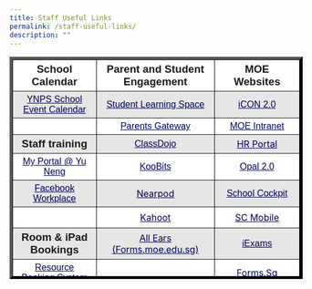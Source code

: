 ```yaml
---
title: Staff Useful Links
permalink: /staff-useful-links/
description: ""
---
```


<table border="5" width="828" style="box-sizing: inherit; border-collapse: collapse; border-spacing: 0px; max-width: 100%; height: 380px; border-color: rgb(10, 9, 9); width: 867.995px;"><tbody style="box-sizing: inherit;"><tr style="box-sizing: inherit; background: rgb(255, 255, 255); height: 28px;"><td style="box-sizing: inherit; padding: 5px 10px; width: 267.188px; height: 28px; text-align: center;"><span style="box-sizing: inherit; font-family: arial, helvetica, sans-serif;"><strong style="box-sizing: inherit; font-weight: bold;"><span style="box-sizing: inherit; font-size: 14pt;">School Calendar</span></strong></span></td><td style="box-sizing: inherit; padding: 5px 10px; width: 305.573px; height: 28px; text-align: center;"><span style="box-sizing: inherit; font-family: arial, helvetica, sans-serif; font-size: 14pt;"><strong style="box-sizing: inherit; font-weight: bold;">Parent and Student Engagement</strong></span></td><td style="box-sizing: inherit; padding: 5px 10px; width: 290.234px; height: 28px; text-align: center;"><span style="box-sizing: inherit; font-family: arial, helvetica, sans-serif; font-size: 14pt;"><strong style="box-sizing: inherit; font-weight: bold;">MOE Websites</strong></span></td></tr><tr style="box-sizing: inherit; background: rgb(230, 230, 230); height: 28px;"><td style="box-sizing: inherit; padding: 5px 10px; width: 267.188px; height: 28px; text-align: center;"><span style="box-sizing: inherit; font-family: arial, helvetica, sans-serif;"><a href="https://calendar.google.com/calendar/r?cid=dTVlZzR1NDdvN3IyM3Y4NjVoY3ZpdWpwaDRAZ3JvdXAuY2FsZW5kYXIuZ29vZ2xlLmNvbQ" target="_blank" rel="noopener noreferrer" style="box-sizing: inherit; background-color: transparent; transition: all 0.25s ease-in-out 0s; text-decoration: underline; color: rgb(1, 0, 91);">YNPS School Event Calendar</a></span></td><td style="box-sizing: inherit; padding: 5px 10px; width: 305.573px; height: 28px; text-align: center;"><span style="box-sizing: inherit; font-family: arial, helvetica, sans-serif;"><a href="https://vle.learning.moe.edu.sg/login" target="_blank" rel="noopener noreferrer" style="box-sizing: inherit; background-color: transparent; transition: all 0.25s ease-in-out 0s; text-decoration: underline; color: rgb(1, 0, 91);">Student Learning Space</a></span></td><td style="box-sizing: inherit; padding: 5px 10px; width: 290.234px; height: 28px; text-align: center;"><span style="box-sizing: inherit; font-family: arial, helvetica, sans-serif;"><a href="https://icon.moe.edu.sg/" target="_blank" rel="noopener noreferrer" style="box-sizing: inherit; background-color: transparent; transition: all 0.25s ease-in-out 0s; text-decoration: underline; color: rgb(1, 0, 91);">iCON 2.0</a></span></td></tr><tr style="box-sizing: inherit; background: rgb(255, 255, 255); height: 28px;"><td style="box-sizing: inherit; padding: 5px 10px; width: 267.188px; height: 28px; text-align: center;"></td><td style="box-sizing: inherit; padding: 5px 10px; width: 305.573px; height: 28px; text-align: center;"><span style="box-sizing: inherit; font-family: arial, helvetica, sans-serif;"><a href="https://pg.moe.edu.sg/" target="_blank" rel="noopener noreferrer" style="box-sizing: inherit; background-color: transparent; transition: all 0.25s ease-in-out 0s; text-decoration: underline; color: rgb(1, 0, 91);">Parents Gateway</a></span></td><td style="box-sizing: inherit; padding: 5px 10px; width: 290.234px; height: 28px; text-align: center;"><span style="box-sizing: inherit; font-family: arial, helvetica, sans-serif;"><a href="https://intranet.moe.gov.sg/Pages/Home.aspx" target="_blank" rel="noopener noreferrer" style="box-sizing: inherit; background-color: transparent; transition: all 0.25s ease-in-out 0s; text-decoration: underline; color: rgb(1, 0, 91);">MOE Intranet</a></span></td></tr><tr style="box-sizing: inherit; background: rgb(230, 230, 230); height: 28px;"><td style="box-sizing: inherit; padding: 5px 10px; width: 267.188px; height: 28px; text-align: center;"><span style="box-sizing: inherit; font-family: arial, helvetica, sans-serif;"><strong style="box-sizing: inherit; font-weight: bold;"><span style="box-sizing: inherit; font-size: 14pt;">Staff training</span></strong></span></td><td style="box-sizing: inherit; padding: 5px 10px; width: 305.573px; height: 28px; text-align: center;"><span style="box-sizing: inherit; font-family: arial, helvetica, sans-serif;"><a href="https://www.classdojo.com/" target="_blank" rel="noopener noreferrer" style="box-sizing: inherit; background-color: transparent; transition: all 0.25s ease-in-out 0s; text-decoration: underline; color: rgb(1, 0, 91);">ClassDojo</a></span></td><td style="box-sizing: inherit; padding: 5px 10px; width: 290.234px; height: 28px; text-align: center;"><a href="https://www.hrp.gov.sg/hrp/#/" target="_blank" rel="noopener noreferrer" style="box-sizing: inherit; background-color: transparent; transition: all 0.25s ease-in-out 0s; text-decoration: underline; color: rgb(1, 0, 91);">HR Portal</a></td></tr><tr style="box-sizing: inherit; background: rgb(255, 255, 255); height: 28px;"><td style="box-sizing: inherit; padding: 5px 10px; width: 267.188px; height: 28px; text-align: center;"><span style="box-sizing: inherit; font-family: arial, helvetica, sans-serif;"><a href="https://sites.google.com/moe.edu.sg/sdwb-yn/home" target="_blank" rel="noopener noreferrer" style="box-sizing: inherit; background-color: transparent; transition: all 0.25s ease-in-out 0s; text-decoration: underline; color: rgb(1, 0, 91);">My Portal @ Yu Neng</a></span></td><td style="box-sizing: inherit; padding: 5px 10px; width: 305.573px; height: 28px; text-align: center;"><span style="box-sizing: inherit; font-family: arial, helvetica, sans-serif;"><a href="https://problemsums.koobits.com/" target="_blank" rel="noopener noreferrer" style="box-sizing: inherit; background-color: transparent; transition: all 0.25s ease-in-out 0s; text-decoration: underline; color: rgb(1, 0, 91);">KooBits</a></span></td><td style="box-sizing: inherit; padding: 5px 10px; width: 290.234px; height: 28px; text-align: center;"><a href="https://www.opal2.moe.edu.sg/" target="_blank" rel="noopener noreferrer" style="box-sizing: inherit; background-color: transparent; transition: all 0.25s ease-in-out 0s; text-decoration: underline; color: rgb(1, 0, 91);"><span style="box-sizing: inherit; font-family: arial, helvetica, sans-serif;">Opal 2.0</span></a></td></tr><tr style="box-sizing: inherit; background: rgb(230, 230, 230); height: 29px;"><td style="box-sizing: inherit; padding: 5px 10px; width: 267.188px; height: 29px; text-align: center;"><a href="https://work.facebook.com/" target="_blank" rel="noopener noreferrer" style="box-sizing: inherit; background-color: transparent; transition: all 0.25s ease-in-out 0s; text-decoration: underline; color: rgb(1, 0, 91);"><span style="box-sizing: inherit; font-family: arial, helvetica, sans-serif;">Facebook Workplace</span></a></td><td style="box-sizing: inherit; padding: 5px 10px; width: 305.573px; height: 29px; text-align: center;"><a href="https://nearpod.com/" target="_blank" rel="noopener noreferrer" style="box-sizing: inherit; background-color: transparent; transition: all 0.25s ease-in-out 0s; text-decoration: underline; color: rgb(1, 0, 91);">Nearpod</a></td><td style="box-sizing: inherit; padding: 5px 10px; width: 290.234px; height: 29px; text-align: center;"><span style="box-sizing: inherit; font-family: arial, helvetica, sans-serif;"><a href="https://schoolcockpit.moe.gov.sg/" target="_blank" rel="noopener noreferrer" style="box-sizing: inherit; background-color: transparent; transition: all 0.25s ease-in-out 0s; text-decoration: underline; color: rgb(1, 0, 91);">School Cockpit</a></span></td></tr><tr style="box-sizing: inherit; background: rgb(255, 255, 255); height: 37px;"><td style="box-sizing: inherit; padding: 5px 10px; width: 267.188px; height: 37px; text-align: center;"></td><td style="box-sizing: inherit; padding: 5px 10px; width: 305.573px; height: 37px; text-align: center;"><a href="https://kahoot.com/" style="box-sizing: inherit; background-color: transparent; transition: all 0.25s ease-in-out 0s; text-decoration: underline; color: rgb(1, 0, 91);">Kahoot</a></td><td style="box-sizing: inherit; padding: 5px 10px; width: 290.234px; height: 37px; text-align: center;"><a href="https://scmobile.moe.edu.sg/login" style="box-sizing: inherit; background-color: transparent; transition: all 0.25s ease-in-out 0s; text-decoration: underline; color: rgb(1, 0, 91);">SC Mobile</a></td></tr><tr style="box-sizing: inherit; background: rgb(230, 230, 230); height: 29px;"><td style="box-sizing: inherit; padding: 5px 10px; width: 267.188px; height: 29px; text-align: center;"><span style="box-sizing: inherit; font-size: 14pt; font-family: arial, helvetica, sans-serif;"><strong style="box-sizing: inherit; font-weight: bold;">Room &amp; iPad Bookings</strong></span></td><td style="box-sizing: inherit; padding: 5px 10px; width: 305.573px; height: 29px; text-align: center;"><a href="https://forms.moe.edu.sg/" style="box-sizing: inherit; background-color: transparent; transition: all 0.25s ease-in-out 0s; text-decoration: underline; color: rgb(1, 0, 91);">All Ears (Forms.moe.edu.sg)</a></td><td style="box-sizing: inherit; padding: 5px 10px; width: 290.234px; height: 29px; text-align: center;"><span style="box-sizing: inherit; font-family: arial, helvetica, sans-serif;"><a href="https://iexams.seab.gov.sg/" target="_blank" rel="noopener noreferrer" style="box-sizing: inherit; background-color: transparent; transition: all 0.25s ease-in-out 0s; text-decoration: underline; color: rgb(1, 0, 91);">iExams</a></span></td></tr><tr style="box-sizing: inherit; background: rgb(255, 255, 255); height: 29px;"><td style="box-sizing: inherit; padding: 5px 10px; width: 267.188px; height: 29px; text-align: center;"><a href="https://rbs.avero-tech.com/" style="box-sizing: inherit; background-color: transparent; transition: all 0.25s ease-in-out 0s; text-decoration: underline; color: rgb(1, 0, 91);"><span style="box-sizing: inherit; font-family: arial, helvetica, sans-serif;">Resource Booking System</span></a></td><td style="box-sizing: inherit; padding: 5px 10px; width: 305.573px; height: 29px; text-align: center;"></td><td style="box-sizing: inherit; padding: 5px 10px; width: 290.234px; height: 29px; text-align: center;"><a href="https://form.gov.sg/" style="box-sizing: inherit; background-color: transparent; transition: all 0.25s ease-in-out 0s; text-decoration: underline; color: rgb(1, 0, 91);">Forms.Sg</a></td></tr><tr style="box-sizing: inherit; background: rgb(230, 230, 230); height: 29px;"><td style="box-sizing: inherit; padding: 5px 10px; width: 267.188px; height: 29px; text-align: center;"></td><td style="box-sizing: inherit; padding: 5px 10px; width: 305.573px; height: 29px; text-align: center;"></td><td style="box-sizing: inherit; padding: 5px 10px; width: 290.234px; height: 29px; text-align: center;"><a href="https://go.gov.sg/" style="box-sizing: inherit; background-color: transparent; transition: all 0.25s ease-in-out 0s; text-decoration: underline; color: rgb(1, 0, 91);">Go.gov.sg</a></td></tr><tr style="box-sizing: inherit; background: rgb(255, 255, 255); height: 29px;"><td style="box-sizing: inherit; padding: 5px 10px; width: 267.188px; height: 29px; text-align: center;"><strong style="box-sizing: inherit; font-weight: bold;">Fault Reporting</strong></td><td style="box-sizing: inherit; padding: 5px 10px; width: 305.573px; height: 29px; text-align: center;"></td><td style="box-sizing: inherit; padding: 5px 10px; width: 290.234px; height: 29px; text-align: center;"></td></tr><tr style="box-sizing: inherit; background: rgb(230, 230, 230); height: 29px;"><td style="box-sizing: inherit; padding: 5px 10px; width: 267.188px; height: 29px; text-align: center;"><a href="https://forms.gle/hLTAHsGdDc2cW8Ax6" style="box-sizing: inherit; background-color: transparent; transition: all 0.25s ease-in-out 0s; text-decoration: underline; color: rgb(1, 0, 91);">YNPS Fault Reporting Form</a></td><td style="box-sizing: inherit; padding: 5px 10px; width: 305.573px; height: 29px; text-align: center;"></td><td style="box-sizing: inherit; padding: 5px 10px; width: 290.234px; height: 29px; text-align: center;"></td></tr><tr style="box-sizing: inherit; background: rgb(255, 255, 255); height: 29px;"><td style="box-sizing: inherit; padding: 5px 10px; color: rgb(34, 34, 34); font-family: Lato, sans-serif; font-size: 16px; font-style: normal; font-variant-ligatures: normal; font-variant-caps: normal; font-weight: 400; letter-spacing: normal; orphans: 2; text-indent: 0px; text-transform: none; white-space: normal; widows: 2; word-spacing: 0px; -webkit-text-stroke-width: 0px; text-decoration-thickness: initial; text-decoration-style: initial; text-decoration-color: initial; width: 267.188px; height: 29px; text-align: center;"></td><td style="box-sizing: inherit; padding: 5px 10px; color: rgb(34, 34, 34); font-family: Lato, sans-serif; font-size: 16px; font-style: normal; font-variant-ligatures: normal; font-variant-caps: normal; font-weight: 400; letter-spacing: normal; orphans: 2; text-indent: 0px; text-transform: none; white-space: normal; widows: 2; word-spacing: 0px; -webkit-text-stroke-width: 0px; text-decoration-thickness: initial; text-decoration-style: initial; text-decoration-color: initial; width: 305.573px; height: 29px; text-align: center;"></td></tr></tbody></table>